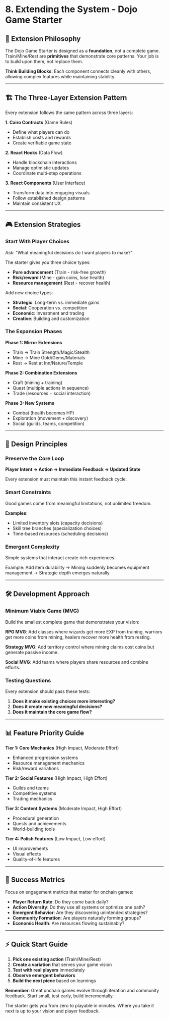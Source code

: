 # 8. Extending the System - Dojo Game Starter

## 🎯 Extension Philosophy

The Dojo Game Starter is designed as a **foundation**, not a complete game. Train/Mine/Rest are **primitives** that demonstrate core patterns. Your job is to build upon them, not replace them.

**Think Building Blocks**: Each component connects cleanly with others, allowing complex features while maintaining stability.

---

## 🏗️ The Three-Layer Extension Pattern

Every extension follows the same pattern across three layers:

**1. Cairo Contracts** (Game Rules)
- Define what players can do
- Establish costs and rewards
- Create verifiable game state

**2. React Hooks** (Data Flow)  
- Handle blockchain interactions
- Manage optimistic updates
- Coordinate multi-step operations

**3. React Components** (User Interface)
- Transform data into engaging visuals
- Follow established design patterns
- Maintain consistent UX

---

## 🎮 Extension Strategies

### **Start With Player Choices**

Ask: "What meaningful decisions do I want players to make?"

The starter gives you three choice types:
- **Pure advancement** (Train - risk-free growth)
- **Risk/reward** (Mine - gain coins, lose health)  
- **Resource management** (Rest - recover health)

Add new choice types:
- **Strategic**: Long-term vs. immediate gains
- **Social**: Cooperation vs. competition  
- **Economic**: Investment and trading
- **Creative**: Building and customization

### **The Expansion Phases**

**Phase 1: Mirror Extensions**
- Train → Train Strength/Magic/Stealth
- Mine → Mine Gold/Gems/Materials
- Rest → Rest at Inn/Nature/Temple

**Phase 2: Combination Extensions**
- Craft (mining + training)
- Quest (multiple actions in sequence)
- Trade (resources + social interaction)

**Phase 3: New Systems**
- Combat (health becomes HP)
- Exploration (movement + discovery)
- Social (guilds, teams, competition)

---

## 🧠 Design Principles

### **Preserve the Core Loop**
**Player Intent → Action → Immediate Feedback → Updated State**

Every extension must maintain this instant feedback cycle.

### **Smart Constraints**
Good games come from meaningful limitations, not unlimited freedom.

**Examples**:
- Limited inventory slots (capacity decisions)
- Skill tree branches (specialization choices)  
- Time-based resources (scheduling decisions)

### **Emergent Complexity**
Simple systems that interact create rich experiences.

Example: Add item durability → Mining suddenly becomes equipment management → Strategic depth emerges naturally.

---

## 🛠️ Development Approach

### **Minimum Viable Game (MVG)**

Build the smallest complete game that demonstrates your vision:

**RPG MVG**: Add classes where wizards get more EXP from training, warriors get more coins from mining, healers recover more health from resting.

**Strategy MVG**: Add territory control where mining claims cost coins but generate passive income.

**Social MVG**: Add teams where players share resources and combine efforts.

### **Testing Questions**

Every extension should pass these tests:
1. **Does it make existing choices more interesting?**
2. **Does it create new meaningful decisions?**
3. **Does it maintain the core game flow?**

---

## 📊 Feature Priority Guide

**Tier 1: Core Mechanics** (High Impact, Moderate Effort)
- Enhanced progression systems
- Resource management mechanics
- Risk/reward variations

**Tier 2: Social Features** (High Impact, High Effort)
- Guilds and teams
- Competitive systems
- Trading mechanics

**Tier 3: Content Systems** (Moderate Impact, High Effort)
- Procedural generation
- Quests and achievements
- World-building tools

**Tier 4: Polish Features** (Low Impact, Low effort)
- UI improvements
- Visual effects
- Quality-of-life features

---

## 🚀 Success Metrics

Focus on engagement metrics that matter for onchain games:

- **Player Return Rate**: Do they come back daily?
- **Action Diversity**: Do they use all systems or optimize one path?  
- **Emergent Behavior**: Are they discovering unintended strategies?
- **Community Formation**: Are players naturally forming groups?
- **Economic Health**: Are resources flowing sustainably?

---

## ⚡ Quick Start Guide

1. **Pick one existing action** (Train/Mine/Rest)
2. **Create a variation** that serves your game vision
3. **Test with real players** immediately
4. **Observe emergent behaviors** 
5. **Build the next piece** based on learnings

**Remember**: Great onchain games evolve through iteration and community feedback. Start small, test early, build incrementally.

The starter gets you from zero to playable in minutes. Where you take it next is up to your vision and player feedback.
